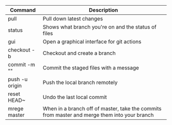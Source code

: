 Command | Description
--- | ---
pull | Pull down latest changes
status | Shows what branch you're on and the status of files
gui | Open a graphical interface for git actions
checkout -b <BranchName> | Checkout and create a branch
commit -m "<Message>" | Commit the staged files with a message
push -u origin <BranchName> | Push the local branch remotely
reset HEAD~ | Undo the last local commit
mrege master | When in a branch off of master, take the commits from master and merge them into your branch
